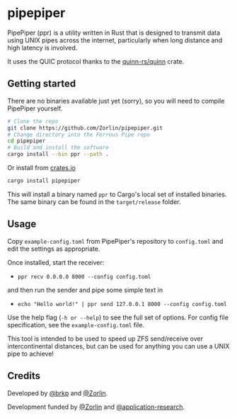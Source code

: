 # pipepiper

PipePiper (ppr) is a utility written in Rust that is designed to transmit data
using UNIX pipes across the internet, particularly when long distance and high
latency is involved.

It uses the QUIC protocol thanks to the [quinn-rs/quinn](https://github.com/quinn-rs/quinn) crate.

## Getting started
There are no binaries available just yet (sorry), so you will need to compile PipePiper yourself.

```sh
# Clone the repo
git clone https://github.com/Zorlin/pipepiper.git
# Change directory into the Ferrous Pipe repo
cd pipepiper
# Build and install the software
cargo install --bin ppr --path .
```

Or install from [crates.io](https://crates.io)

```sh
cargo install pipepiper
```

This will install a binary named `ppr` to Cargo's local set of installed
binaries. The same binary can be found in the `target/release` folder.

## Usage
Copy `example-config.toml` from PipePiper's repository to `config.toml` and edit the settings as appropriate.

Once installed, start the receiver:

* `ppr recv 0.0.0.0 8000 --config config.toml`

and then run the sender and pipe some simple text in

* `echo "Hello world!" | ppr send 127.0.0.1 8000 --config config.toml`

Use the help flag (`-h or --help`) to see the full set of options.
For config file specification, see the `example-config.toml` file.

This tool is intended to be used to speed up ZFS send/receive over
intercontinental distances, but can be used for anything you can use a UNIX
pipe to achieve!

## Credits
Developed by [@brkp](https://github.com/brkp) and [@Zorlin](https://github.com/Zorlin).

Development funded by [@Zorlin](https://github.com/Zorlin) and [@application-research](https://github.com/application-research).
